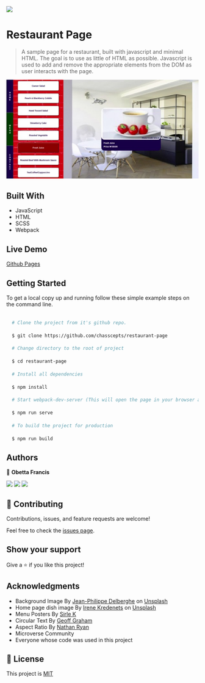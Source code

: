 ![](https://img.shields.io/badge/Microverse-blueviolet)

# Restaurant Page

> A sample page for a restaurant, built with javascript and minimal HTML. The goal is to use as little of HTML as possible. Javascript is used to add and remove the appropriate elements from the DOM as user interacts with the page.


![screenshot](./src/assets/screenshot.jpg)

## Built With

- JavaScript
- HTML
- SCSS
- Webpack

## Live Demo

[Github Pages](https://chasscepts.github.io/restaurant-page/)

## Getting Started

To get a local copy up and running follow these simple example steps on the command line.

```bash

  # Clone the project from it's github repo.

  $ git clone https://github.com/chasscepts/restaurant-page

  # Change directory to the root of project

  $ cd restaurant-page

  # Install all dependencies

  $ npm install

  # Start webpack-dev-server (This will open the page in your browser and automatically refresh it when you make changes)

  $ npm run serve

  # To build the project for production

  $ npm run build

```

## Authors

👤 **Obetta Francis**

[![](https://img.shields.io/badge/GitHub-100000?style=for-the-badge&logo=github&logoColor=white)](https://github.com/chasscepts) [![](https://img.shields.io/badge/Twitter-1DA1F2?style=for-the-badge&logo=twitter&logoColor=white)](https://twitter.com/chasscepts) [![](https://img.shields.io/badge/LinkedIn-0077B5?style=for-the-badge&logo=linkedin&logoColor=white)](https://www.linkedin.com/in/chasscepts/)

## 🤝 Contributing

Contributions, issues, and feature requests are welcome!

Feel free to check the [issues page](https://github.com/chasscepts/restaurant-page/issues).

## Show your support

Give a ⭐️ if you like this project!

## Acknowledgments

- Background Image By [Jean-Philippe Delberghe](https://unsplash.com/@jipy32?utm_source=unsplash&utm_medium=referral&utm_content=creditCopyText) on [Unsplash](https://unsplash.com/s/photos/interior?utm_source=unsplash&utm_medium=referral&utm_content=creditCopyText)
- Home page dish image By [Irene Kredenets](https://unsplash.com/@ikredenets?utm_source=unsplash&utm_medium=referral&utm_content=creditCopyText) on [Unsplash](https://unsplash.com/s/photos/dish?utm_source=unsplash&utm_medium=referral&utm_content=creditCopyText)
- Menu Posters By [Sirle K](https://www.postermywall.com/index.php/d/sirle-kabanen)
- Circular Text By [Geoff Graham](https://css-tricks.com/snippets/svg/curved-text-along-path/)
- Aspect Ratio By [Nathan Ryan](https://stackoverflow.com/a/6615994)
- Microverse Community
- Everyone whose code was used in this project

## 📝 License

This project is [MIT](./LICENSE)

